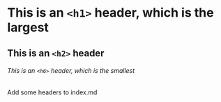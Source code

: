# This is an `<h1>` header, which is the largest

## This is an `<h2>` header

###### This is an `<h6>` header, which is the smallest

Add some headers to index.md
